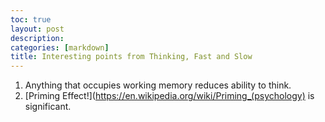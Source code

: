 ```yaml
---
toc: true
layout: post
description: 
categories: [markdown]
title: Interesting points from Thinking, Fast and Slow
---
```


1. Anything that occupies working memory reduces ability to think.
1. [Priming Effect!](https://en.wikipedia.org/wiki/Priming_(psychology) is significant.
